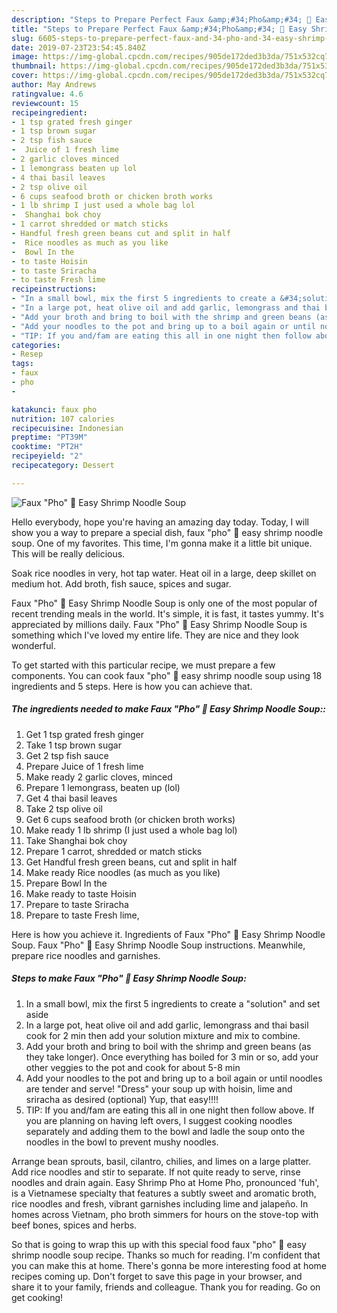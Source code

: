 ```yaml
---
description: "Steps to Prepare Perfect Faux &amp;#34;Pho&amp;#34; 🍜 Easy Shrimp Noodle Soup"
title: "Steps to Prepare Perfect Faux &amp;#34;Pho&amp;#34; 🍜 Easy Shrimp Noodle Soup"
slug: 6605-steps-to-prepare-perfect-faux-and-34-pho-and-34-easy-shrimp-noodle-soup
date: 2019-07-23T23:54:45.840Z
image: https://img-global.cpcdn.com/recipes/905de172ded3b3da/751x532cq70/faux-pho-🍜-easy-shrimp-noodle-soup-recipe-main-photo.jpg
thumbnail: https://img-global.cpcdn.com/recipes/905de172ded3b3da/751x532cq70/faux-pho-🍜-easy-shrimp-noodle-soup-recipe-main-photo.jpg
cover: https://img-global.cpcdn.com/recipes/905de172ded3b3da/751x532cq70/faux-pho-🍜-easy-shrimp-noodle-soup-recipe-main-photo.jpg
author: May Andrews
ratingvalue: 4.6
reviewcount: 15
recipeingredient:
- 1 tsp grated fresh ginger
- 1 tsp brown sugar
- 2 tsp fish sauce
-  Juice of 1 fresh lime
- 2 garlic cloves minced
- 1 lemongrass beaten up lol
- 4 thai basil leaves
- 2 tsp olive oil
- 6 cups seafood broth or chicken broth works
- 1 lb shrimp I just used a whole bag lol
-  Shanghai bok choy
- 1 carrot shredded or match sticks
- Handful fresh green beans cut and split in half
-  Rice noodles as much as you like
-  Bowl In the
- to taste Hoisin
- to taste Sriracha
- to taste Fresh lime
recipeinstructions:
- "In a small bowl, mix the first 5 ingredients to create a &#34;solution&#34; and set aside"
- "In a large pot, heat olive oil and add garlic, lemongrass and thai basil cook for 2 min then add your solution mixture and mix to combine."
- "Add your broth and bring to boil with the shrimp and green beans (as they take longer). Once everything has boiled for 3 min or so, add your other veggies to the pot and cook for about 5-8 min"
- "Add your noodles to the pot and bring up to a boil again or until noodles are tender and serve! &#34;Dress&#34; your soup up with hoisin, lime and sriracha as desired (optional) Yup, that easy!!!!"
- "TIP: If you and/fam are eating this all in one night then follow above. If you are planning on having left overs, I suggest cooking noodles separately and adding them to the bowl and ladle the soup onto the noodles in the bowl to prevent mushy noodles."
categories:
- Resep
tags:
- faux
- pho
- 

katakunci: faux pho 
nutrition: 107 calories
recipecuisine: Indonesian
preptime: "PT39M"
cooktime: "PT2H"
recipeyield: "2"
recipecategory: Dessert

---
```



![Faux &#34;Pho&#34; 🍜 Easy Shrimp Noodle Soup](https://img-global.cpcdn.com/recipes/905de172ded3b3da/751x532cq70/faux-pho-🍜-easy-shrimp-noodle-soup-recipe-main-photo.jpg)

Hello everybody, hope you're having an amazing day today. Today, I will show you a way to prepare a special dish, faux &#34;pho&#34; 🍜 easy shrimp noodle soup. One of my favorites. This time, I'm gonna make it a little bit unique. This will be really delicious.

Soak rice noodles in very, hot tap water. Heat oil in a large, deep skillet on medium hot. Add broth, fish sauce, spices and sugar.

Faux &#34;Pho&#34; 🍜 Easy Shrimp Noodle Soup is only one of the most popular of recent trending meals in the world. It's simple, it is fast, it tastes yummy. It's appreciated by millions daily. Faux &#34;Pho&#34; 🍜 Easy Shrimp Noodle Soup is something which I've loved my entire life. They are nice and they look wonderful.


To get started with this particular recipe, we must prepare a few components. You can cook faux &#34;pho&#34; 🍜 easy shrimp noodle soup using 18 ingredients and 5 steps. Here is how you can achieve that.

##### The ingredients needed to make Faux &#34;Pho&#34; 🍜 Easy Shrimp Noodle Soup::

1. Get 1 tsp grated fresh ginger
1. Take 1 tsp brown sugar
1. Get 2 tsp fish sauce
1. Prepare  Juice of 1 fresh lime
1. Make ready 2 garlic cloves, minced
1. Prepare 1 lemongrass, beaten up (lol)
1. Get 4 thai basil leaves
1. Take 2 tsp olive oil
1. Get 6 cups seafood broth (or chicken broth works)
1. Make ready 1 lb shrimp (I just used a whole bag lol)
1. Take  Shanghai bok choy
1. Prepare 1 carrot, shredded or match sticks
1. Get Handful fresh green beans, cut and split in half
1. Make ready  Rice noodles (as much as you like)
1. Prepare  Bowl In the
1. Make ready to taste Hoisin
1. Prepare to taste Sriracha
1. Prepare to taste Fresh lime,


Here is how you achieve it. Ingredients of Faux &#34;Pho&#34; 🍜 Easy Shrimp Noodle Soup. Faux &#34;Pho&#34; 🍜 Easy Shrimp Noodle Soup instructions. Meanwhile, prepare rice noodles and garnishes. 

##### Steps to make Faux &#34;Pho&#34; 🍜 Easy Shrimp Noodle Soup:

1. In a small bowl, mix the first 5 ingredients to create a &#34;solution&#34; and set aside
1. In a large pot, heat olive oil and add garlic, lemongrass and thai basil cook for 2 min then add your solution mixture and mix to combine.
1. Add your broth and bring to boil with the shrimp and green beans (as they take longer). Once everything has boiled for 3 min or so, add your other veggies to the pot and cook for about 5-8 min
1. Add your noodles to the pot and bring up to a boil again or until noodles are tender and serve! &#34;Dress&#34; your soup up with hoisin, lime and sriracha as desired (optional) Yup, that easy!!!!
1. TIP: If you and/fam are eating this all in one night then follow above. If you are planning on having left overs, I suggest cooking noodles separately and adding them to the bowl and ladle the soup onto the noodles in the bowl to prevent mushy noodles.


Arrange bean sprouts, basil, cilantro, chilies, and limes on a large platter. Add rice noodles and stir to separate. If not quite ready to serve, rinse noodles and drain again. Easy Shrimp Pho at Home Pho, pronounced &#39;fuh&#39;, is a Vietnamese specialty that features a subtly sweet and aromatic broth, rice noodles and fresh, vibrant garnishes including lime and jalapeño. In homes across Vietnam, pho broth simmers for hours on the stove-top with beef bones, spices and herbs. 

So that is going to wrap this up with this special food faux &#34;pho&#34; 🍜 easy shrimp noodle soup recipe. Thanks so much for reading. I'm confident that you can make this at home. There's gonna be more interesting food at home recipes coming up. Don't forget to save this page in your browser, and share it to your family, friends and colleague. Thank you for reading. Go on get cooking!
